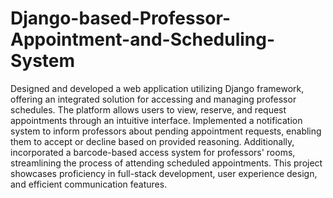 # Django-based-Professor-Appointment-and-Scheduling-System
Designed and developed a web application utilizing Django framework, offering an integrated solution for accessing and managing professor schedules. The platform allows users to view, reserve, and request appointments through an intuitive interface. Implemented a notification system to inform professors about pending appointment requests, enabling them to accept or decline based on provided reasoning. Additionally, incorporated a barcode-based access system for professors' rooms, streamlining the process of attending scheduled appointments. This project showcases proficiency in full-stack development, user experience design, and efficient communication features.
